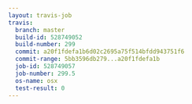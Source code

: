 ```yaml
---
layout: travis-job
travis:
  branch: master
  build-id: 528749052
  build-number: 299
  commit: a20f1fdefa1b6d02c2695a75f514bfdd943751f6
  commit-range: 5bb3596db279...a20f1fdefa1b
  job-id: 528749057
  job-number: 299.5
  os-name: osx
  test-result: 0
---
```

